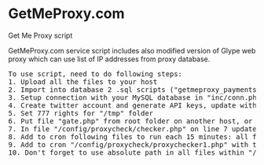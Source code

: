 # GetMeProxy.com
Get Me Proxy script

GetMeProxy.com service script includes also modified version of Glype web proxy which can use list of IP addresses from proxy database.
<pre>
To use script, need to do following steps:
1. Upload all the files to your host
2. Import into database 2 .sql scripts ("getmeproxy_payments.sql" and "getmeproxy.sql")
3. Setup connection with your MySQL database in "inc/conn.php file"
4. Create twitter account and generate API keys, update with all required data file "/config/proxycheck/checker.php" on lines: 22 & 24
5. Set 777 rights for "/tmp" folder
6. Put file "gate.php" from root folder on another host, or you can leave it here
7. In file "/config/proxycheck/checker.php" on line 7 update path to file "gate.php"
8. Add to cron following files to run each 15 minutes: all files from "/config/" directory with time paremeter: */15 * * * *
9. Add to cron "/config/proxycheck/proxychecker1.php" with time parameter: 55 * * * *
10. Don't forget to use absolute path in all files within "/config/" directory and "/config/proxycheck/" directory (to run files via cron properly need to use absolute path)
</pre>
